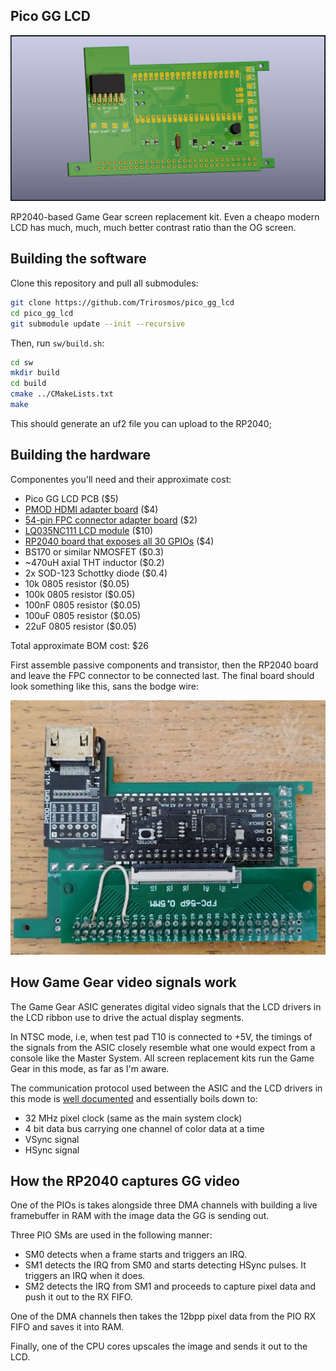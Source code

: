 ## Pico GG LCD

![install_image](board.png)

RP2040-based Game Gear screen replacement kit.
Even a cheapo modern LCD has much, much, much better contrast ratio than the OG screen.

## Building the software

Clone this repository and pull all submodules:
```Bash
git clone https://github.com/Trirosmos/pico_gg_lcd
cd pico_gg_lcd
git submodule update --init --recursive
```

Then, run `sw/build.sh`:

```Bash
cd sw
mkdir build
cd build
cmake ../CMakeLists.txt
make
```

This should generate an uf2 file you can upload to the RP2040;

## Building the hardware

Componentes you'll need and their approximate cost:

- Pico GG LCD PCB ($5)
- [PMOD HDMI adapter board](https://aliexpress.com/w/wholesale-pmod%2525252dhdmi.html?spm=a2g0o.detail.search.0) ($4) 
- [54-pin FPC connector adapter board](https://aliexpress.com/item/32827105259.html) ($2)
- [LQ035NC111 LCD module](https://aliexpress.com/w/wholesale-LQ035NC111.html?spm=a2g0o.home.search.0) ($10)
- [RP2040 board that exposes all 30 GPIOs](https://aliexpress.com/item/1005003796653297.html) ($4)
- BS170 or similar NMOSFET ($0.3)
- ~470uH axial THT inductor ($0.2)
- 2x SOD-123 Schottky diode ($0.4)
- 10k 0805 resistor ($0.05)
- 100k 0805 resistor ($0.05)
- 100nF 0805 resistor ($0.05)
- 100uF 0805 resistor ($0.05)
- 22uF 0805 resistor ($0.05)

Total approximate BOM cost: $26

First assemble passive components and transistor, then the RP2040 board and leave the FPC connector to be connected last.
The final board should look something like this, sans the bodge wire:

![board_assembly](assembled.png)

## How Game Gear video signals work

The Game Gear ASIC generates digital video signals that the LCD drivers in the LCD ribbon use to drive the actual display segments.

In NTSC mode, i.e, when test pad T10 is connected to +5V, the timings of the signals from the ASIC closely resemble what one would expect from a console like the Master System. All screen replacement kits run the Game Gear in this mode, as far as I'm aware. 

The communication protocol used between the ASIC and the LCD drivers in this mode is [well documented](https://www.retrosix.wiki/va0va1-lcd-interface-game-gear) and essentially boils down to:

- 32 MHz pixel clock (same as the main system clock)
- 4 bit data bus carrying one channel of color data at a time
- VSync signal
- HSync signal

## How the RP2040 captures GG video

One of the PIOs is takes alongside three DMA channels with building a live framebuffer in RAM with the image data the GG is sending out.

Three PIO SMs are used in the following manner:

- SM0 detects when a frame starts and triggers an IRQ.
- SM1 detects the IRQ from SM0 and starts detecting HSync pulses. It triggers an IRQ when it does.
- SM2 detects the IRQ from SM1 and proceeds to capture pixel data and push it out to the RX FIFO.

One of the DMA channels then takes the 12bpp pixel data from the PIO RX FIFO and saves it into RAM.

Finally, one of the CPU cores upscales the image and sends it out to the LCD.


